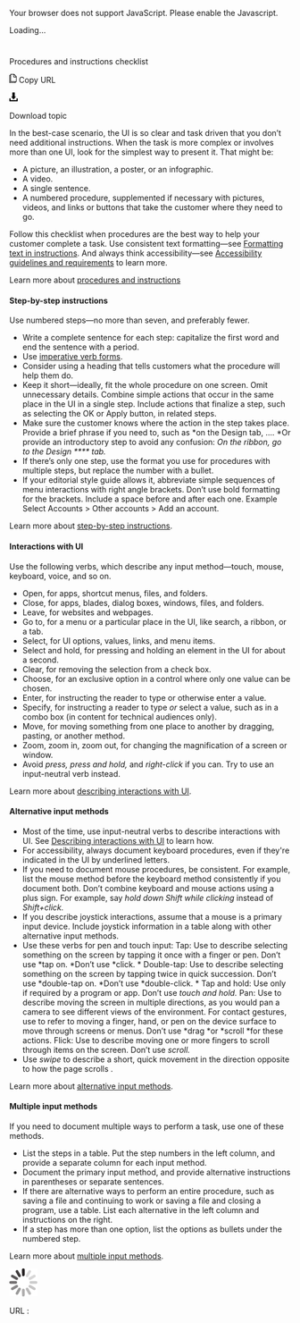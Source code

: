 Your browser does not support JavaScript. Please enable the Javascript.

Loading...

# 

Procedures and instructions checklist

![Copy URL](procedures-instructions-checklist_files/Copy.png)
Copy URL

![Download](procedures-instructions-checklist_files/Download.png)

Download topic

In
the best-case scenario, the UI is so clear and task driven that
you don’t need additional instructions. When the task is more
complex or involves more than one UI, look for the simplest way to present it. That might be:

  - A picture, an illustration, a poster, or an infographic.
  - A video. 
  - A single sentence.
  - A
    numbered procedure, supplemented if necessary with pictures,
    videos, and links or buttons that take the customer where they need
    to go. 

Follow this
checklist when procedures are the best way to help your
customer complete a task. Use consistent text formatting—see [Formatting text in instructions](https://worldready.cloudapp.net/Styleguide/Read?id=2700&topicid=29014). And always think accessibility—see [Accessibility guidelines and requirements](https://worldready.cloudapp.net/Styleguide/Read?id=2700&topicid=26589) to learn more. 

Learn more about [procedures and instructions](https://worldready.cloudapp.net/Styleguide/Read?id=2700&topicid=26471)

#### Step-by-step instructions

Use numbered steps—no more than seven, and preferably fewer. 

  - Write a complete sentence for each step: capitalize the first word and end the sentence with a period. 
  - Use [imperative verb forms](https://worldready.cloudapp.net/Styleguide/Read?id=2700&topicid=25523).
  - Consider using a heading that tells customers what the procedure will help them do. 
  - Keep
    it short—ideally, fit the whole procedure on one screen. Omit
    unnecessary details. Combine simple actions that occur in the same
    place in the UI in a single step. Include actions that finalize a
    step, such as selecting the OK or Apply button, in related steps.
  - Make
    sure the customer knows where the action in the step takes place.
    Provide a brief phrase if you need to, such as *on the Design tab, …. *Or provide an introductory step to avoid any confusion: *On the ribbon, go to the Design **** tab.*
  - If there’s only one step, use the format you use for procedures with multiple steps, but replace the number with a bullet.
  - If  your
    editorial style guide allows it, abbreviate simple sequences of
    menu interactions with right angle brackets. Don’t use bold
    formatting for the brackets. Include a space before and after each
    one.
    Example
    Select Accounts \> Other accounts \> Add an account.

Learn more about [step-by-step instructions](https://worldready.cloudapp.net/Styleguide/Read?id=2700&topicid=29016). 

#### Interactions with UI

Use the following verbs, which describe any input method—touch, mouse, keyboard, voice, and so on. 

  - Open, for apps, shortcut menus, files, and folders.
  - Close, for apps, blades, dialog boxes, windows, files, and folders.
  - Leave, for websites and webpages.
  - Go to, for a menu or a particular place in the UI, like search, a ribbon, or a tab.
  - Select, for UI options, values, links, and menu items.
  - Select and hold, for pressing and holding an element in the UI for about a second.
  - Clear, for removing the selection from a check box.
  - Choose, for an exclusive option in a control where only one value can be chosen.
  - Enter, for instructing the reader to type or otherwise enter a value.
  - Specify, for instructing a reader to type *or* select a value, such as in a combo box (in content for technical audiences only). 
  - Move, for moving something from one place to another by dragging, pasting, or another method.
  - Zoom, zoom in, zoom out, for changing the magnification of a screen or window.
  - Avoid *press, press and hold,* and *right-click* if you can. Try to use an input-neutral verb instead. 

Learn more about [describing interactions with UI](https://worldready.cloudapp.net/Styleguide/Read?id=2700&topicid=26472).

#### Alternative input methods

  - Most of the time, use input-neutral verbs to describe interactions with UI. See [Describing interactions with UI](https://worldready.cloudapp.net/Styleguide/Read?id=2700&topicid=26472) to learn how. 
  - For accessibility, always document keyboard procedures, even if they're indicated in the UI by underlined letters.
  - If
    you need to document mouse procedures, be consistent. For example,
    list the mouse method before the keyboard method consistently if
    you document both. Don’t combine keyboard and mouse actions using a
    plus sign. For example, say *hold down Shift while clicking* instead of *Shift+click.*
  - If
    you describe joystick interactions, assume that a mouse is a
    primary input device. Include joystick information in a table along
    with other alternative input methods. 
  - Use these verbs for pen and touch input: 
    Tap: Use to describe selecting something on the screen by tapping it once with a finger or pen. Don’t use *tap on. *Don’t use *click. *
    Double-tap: Use to describe selecting something on the screen by tapping twice in quick succession. Don’t use *double-tap on. *Don’t use *double-click. *
    Tap and hold: Use only if required by a program or app. Don’t use *touch and hold.*
    Pan:
    Use to describe moving the screen in multiple directions, as you
    would pan a camera to see different views of the environment. For
    contact gestures, use to refer to moving a finger, hand, or pen on
    the device surface to move through screens or menus. Don’t use *drag *or *scroll *for these actions. 
    Flick: Use to describe moving one or more fingers to scroll through items on the screen. Don’t use *scroll.*
  - Use *swipe* to describe a short, quick movement in the direction opposite to how the page scrolls .

Learn more about [alternative input methods](https://worldready.cloudapp.net/Styleguide/Read?id=2700&topicid=29028).

#### Multiple input methods

If you need to document multiple ways to perform a task, use one of these methods.

  - List the steps in a table. Put the step numbers in the left column, and provide a separate column for each input method.
  - Document the primary input method, and provide alternative instructions in parentheses or separate sentences.
  - If
    there are alternative ways to perform an entire procedure, such as
    saving a file and continuing to work or saving a file and closing a
    program, use a table. List each alternative in the left column
    and instructions on the right.
  - If a step has more than one option, list the options as bullets under the numbered step. 

Learn more about [multiple input methods](https://worldready.cloudapp.net/Styleguide/Read?id=2700&topicid=29028).

![In progress](procedures-instructions-checklist_files/activity-large.gif)

URL :
